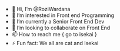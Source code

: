 - 👋 Hi, I’m @RoziWardana
- 👀 I’m interested in Front end Programming
- 🌱 I’m currently a Senior Front End Dev
- 💞️ I’m looking to collaborate on Front End
- 📫 How to reach me { go to isekai }
- ⚡ Fun fact: We all are cat and Isekai

<!---
RoziWardana/RoziWardana is a ✨ special ✨ repository because its `README.md` (this file) appears on your GitHub profile.
You can click the Preview link to take a look at your changes.
--->
